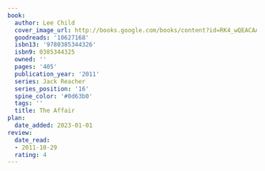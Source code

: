 ```yaml
---
book:
  author: Lee Child
  cover_image_url: http://books.google.com/books/content?id=RK4_wQEACAAJ&printsec=frontcover&img=1&zoom=1&source=gbs_api
  goodreads: '10627168'
  isbn13: '9780385344326'
  isbn9: 0385344325
  owned: ''
  pages: '405'
  publication_year: '2011'
  series: Jack Reacher
  series_position: '16'
  spine_color: '#0d63b0'
  tags: ''
  title: The Affair
plan:
  date_added: 2023-01-01
review:
  date_read:
  - 2011-10-29
  rating: 4
---
```

